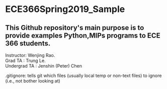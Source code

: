 # ECE366Spring2019_Sample
## This Github repository's main purpose is to provide examples Python,MIPs programs to ECE 366 students.  
Instructor: Wenjing Rao.  
Grad TA : Trung Le.  
Undergrad TA : Jenshin (Peter) Chen

.gitignore: tells git which files (usually local temp or non-text files) to ignore (i.e., not bother looking at)






